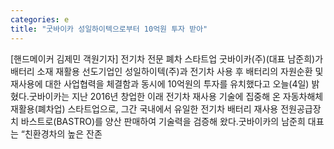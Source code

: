 ```yaml
---
categories: e
title: "굿바이카 성일하이텍으로부터 10억원 투자 받아"
---
```

[핸드메이커 김제민 객원기자] 전기차 전문 폐차 스타트업 굿바이카(주)(대표 남준희)가 배터리 소재 재활용 선도기업인 성일하이텍(주)과 전기차 사용 후 배터리의 자원순환 및 재사용에 대한 사업협력을 체결함과 동시에 10억원의 투자를 유치했다고 오늘(4일) 밝혔다.굿바이카는 지난 2016년 창업한 이래 전기차 재사용 기술에 집중해 온 자동차해체재활용(폐차업) 스타트업으로, 그간 국내에서 유일한 전기차 배터리 재사용 전원공급장치 바스트로(BASTRO)를 양산 판매하여 기술력을 검증해 왔다.굿바이카의 남준희 대표는 “친환경차의 높은 잔존